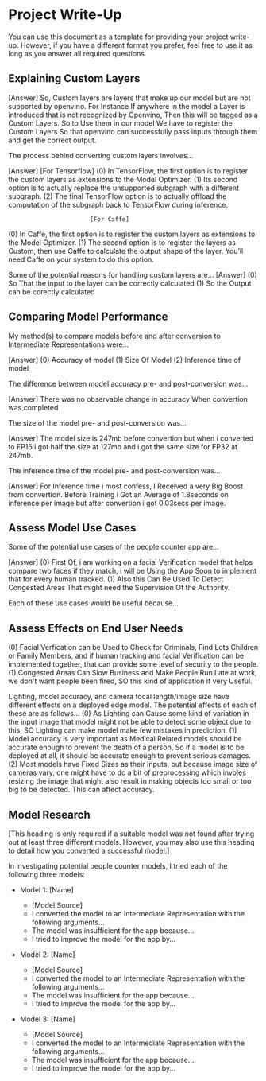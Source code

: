 # Project Write-Up

You can use this document as a template for providing your project write-up. However, if you
have a different format you prefer, feel free to use it as long as you answer all required
questions.

## Explaining Custom Layers

[Answer]
So, Custom layers are layers that make up our model but are not supported by openvino. For Instance If anywhere in the model a Layer is introduced that is not recognized by Openvino, Then this will be tagged as a Custom Layers. So to Use them in our model We have to register the Custom Layers So that openvino can successfully pass inputs through them and get the correct output.

The process behind converting custom layers involves...

[Answer]
                           [For Tensorflow]
(0) In TensorFlow, the first option is to register the custom layers as extensions to the Model Optimizer.
(1) Its second option is to actually replace the unsupported subgraph with a different subgraph.
(2) The final TensorFlow option is to actually offload the computation of the subgraph back to TensorFlow during inference.

                           [For Caffe]
(0) In Caffe, the first option is to register the custom layers as extensions to the Model Optimizer.
(1) The second option is to register the layers as Custom, then use Caffe to calculate the output shape of the layer. You’ll need Caffe on your system to do this option.

Some of the potential reasons for handling custom layers are...
[Answer]
(0) So That the input to the layer can be correctly calculated
(1) So the Output can be corectly calculated

## Comparing Model Performance

My method(s) to compare models before and after conversion to Intermediate Representations
were...

[Answer]
(0) Accuracy of model
(1) Size Of Model
(2) Inference time of model

The difference between model accuracy pre- and post-conversion was...

[Answer]
There was no observable change in accuracy When convertion was completed

The size of the model pre- and post-conversion was...

[Answer]
The model size is 247mb before convertion but when i converted to FP16 i got half the size at 127mb and i got the same size for FP32 at 247mb.

The inference time of the model pre- and post-conversion was...

[Answer]
For Inference time i most confess, I Received a very Big Boost from convertion. Before Training i Got an Average of 1.8seconds on inference per image but after convertion i got 0.03secs per image.

## Assess Model Use Cases

Some of the potential use cases of the people counter app are...

[Answer]
(0) First Of, i am working on a facial Verification model that helps compare two faces if they match, i will be Using the App Soon to implement that for every human tracked.
(1) Also this Can Be Used To Detect Congested Areas That might need the Supervision Of the Authority.

Each of these use cases would be useful because...

## Assess Effects on End User Needs
(0) Facial Verfication can be Used to Check for Criminals, Find Lots Children or Family Members, and if human tracking and facial Verification can be implemented together, that can provide some level of security to the people.
(1) Congested Areas Can Slow Business and Make People Run Late at work, we don't want people been fired, SO this kind of application if very Useful.

Lighting, model accuracy, and camera focal length/image size have different effects on a
deployed edge model. The potential effects of each of these are as follows...
(0) As Lighting can Cause some kind of variation in the input image that model might not be able to detect some object due to this, SO Lighting can make model make few mistakes in prediction.
(1) Model accuracy is very important as Medical Related models should be accurate enough to prevent the death of a person, So if a model is to be deployed at all, it should be accurate enough to prevent serious damages.
(2) Most models have Fixed Sizes as their Inputs, but because image size of cameras vary, one might have to do a bit of preprocessing which involes resizing the image that might also result in making objects too small or too big to be detected. This can affect accuracy.

## Model Research

[This heading is only required if a suitable model was not found after trying out at least three
different models. However, you may also use this heading to detail how you converted 
a successful model.]

In investigating potential people counter models, I tried each of the following three models:

- Model 1: [Name]
  - [Model Source]
  - I converted the model to an Intermediate Representation with the following arguments...
  - The model was insufficient for the app because...
  - I tried to improve the model for the app by...
  
- Model 2: [Name]
  - [Model Source]
  - I converted the model to an Intermediate Representation with the following arguments...
  - The model was insufficient for the app because...
  - I tried to improve the model for the app by...

- Model 3: [Name]
  - [Model Source]
  - I converted the model to an Intermediate Representation with the following arguments...
  - The model was insufficient for the app because...
  - I tried to improve the model for the app by...
